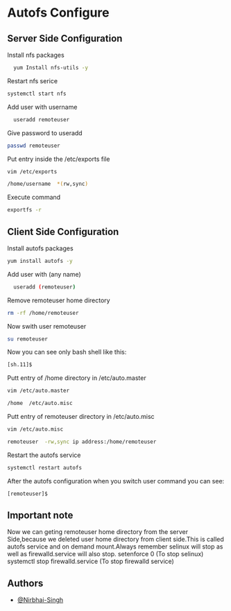 
# Autofs Configure




## Server Side Configuration

Install nfs packages

```bash
  yum Install nfs-utils -y
```
Restart nfs serice

```bash
systemctl start nfs
```
Add user with username

```bash
  useradd remoteuser
```
Give password to useradd

```bash
passwd remoteuser
```
Put entry inside the /etc/exports file

```bash
vim /etc/exports

/home/username  *(rw,sync)
```
Execute command 

```bash
exportfs -r
```
## Client Side Configuration

Install autofs packages

```bash
yum install autofs -y
```
Add user with (any name)

```bash
  useradd (remoteuser)
```

Remove remoteuser home directory

```bash
rm -rf /home/remoteuser
```
Now swith user remoteuser

```bash
su remoteuser
```
Now you can see only bash shell like this:

```bash
[sh.11]$
```
Putt entry of /home directory in /etc/auto.master

```bash
vim /etc/auto.master

/home  /etc/auto.misc
```
Putt entry of remoteuser directory in /etc/auto.misc

```bash
vim /etc/auto.misc

remoteuser  -rw,sync ip address:/home/remoteuser
```
Restart the autofs service

```bash
systemctl restart autofs
```
After the autofs configuration when you switch user command you can see:

```bash
[remoteuser]$
```

## Important note

Now we can geting remoteuser home directory from the server Side,because we deleted user home directory from client side.This is called autofs service and on demand mount.Always remember selinux will stop as well as firewalld.service will also stop.
setenforce 0 (To stop selinux)
systemctl stop firewalld.service (To stop firewalld service)


## Authors

- [@Nirbhai-Singh](https://www.github.com/octokatherine)

